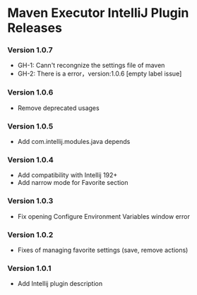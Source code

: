 # Maven Executor IntelliJ Plugin Releases

### Version 1.0.7
* GH-1: Cann't recongnize the settings file of maven
* GH-2: There is a error，version:1.0.6 [empty label issue]

### Version 1.0.6
* Remove deprecated usages

### Version 1.0.5
* Add com.intellij.modules.java depends

### Version 1.0.4
* Add compatibility with Intellij 192+
* Add narrow mode for Favorite section

### Version 1.0.3
* Fix opening Configure Environment Variables window error

### Version 1.0.2
* Fixes of managing favorite settings (save, remove actions)

### Version 1.0.1
* Add Intellij plugin description